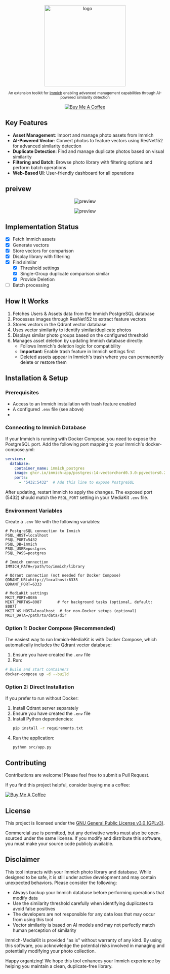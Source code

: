 <p align="center"></p>

<p align="center"><img src="src/assets/logo.png" width="256" height="256" alt="logo" /></p>
<p align="center">
<small> 
An extension toolkit for <a href="https://github.com/immich-app/immich">Immich</a>
enabling advanced management capabilities through AI-powered similarity detection
</small>
</p>
<p align="center">
<a href="https://buymeacoffee.com/razgrizhsu" target="_blank"><img src="https://img.shields.io/badge/Buy%20Me%20A%20Coffee-Support-yellow.svg?style=flat-square&logo=buy-me-a-coffee" alt="Buy Me A Coffee"/></a>
</p>

## Key Features

- **Asset Management**: Import and manage photo assets from Immich
- **AI-Powered Vector**: Convert photos to feature vectors using ResNet152 for advanced similarity detection
- **Duplicate Detection**: Find and manage duplicate photos based on visual similarity
- **Filtering and Batch**: Browse photo library with filtering options and perform batch operations
- **Web-Based UI**: User-friendly dashboard for all operations


## preivew

<p align="center">
<img src="docs/intro.jpg" alt="preview" />
</p>

<p align="center">
<img src="docs/intro-view.jpg" alt="preview" />
</p>

## Implementation Status

- [x] Fetch Immich assets
- [x] Generate vectors
- [x] Store vectors for comparison
- [x] Display library with filtering
- [x] Find similar
  - [x] Threshold settings
  - [x] Single-Group duplicate comparison similar
  - [x] Provide Deletion
- [ ] Batch processing

## How It Works

1. Fetches Users & Assets data from the Immich PostgreSQL database
2. Processes images through ResNet152 to extract feature vectors
3. Stores vectors in the Qdrant vector database
4. Uses vector similarity to identify similar/duplicate photos
5. Displays similar photo groups based on the configured threshold
6. Manages asset deletion by updating Immich database directly:
   - Follows Immich's deletion logic for compatibility
   - **Important**: Enable trash feature in Immich settings first
   - Deleted assets appear in Immich's trash where you can permanently delete or restore them


## Installation & Setup

### Prerequisites

- Access to an Immich installation with trash feature enabled
- A configured `.env` file (see above)
-


### Connecting to Immich Database

If your Immich is running with Docker Compose, you need to expose the PostgreSQL port. Add the following port mapping to your Immich's docker-compose.yml:

```yaml
services:
  database:
    container_name: immich_postgres
    image: ghcr.io/immich-app/postgres:14-vectorchord0.3.0-pgvectors0.2.0
    ports:
      - "5432:5432"  # Add this line to expose PostgreSQL
```

After updating, restart Immich to apply the changes. The exposed port (5432) should match the `PSQL_PORT` setting in your MediaKit `.env` file.


### Environment Variables

Create a `.env` file with the following variables:

```
# PostgreSQL connection to Immich
PSQL_HOST=localhost
PSQL_PORT=5432
PSQL_DB=immich
PSQL_USER=postgres
PSQL_PASS=postgres

# Immich connection
IMMICH_PATH=/path/to/immich/library

# Qdrant connection (not needed for Docker Compose)
QDRANT_URL=http://localhost:6333
QDRANT_PORT=6333

# MediaKit settings
MKIT_PORT=8086
MIKT_PORTWS=8087       # for background tasks (optional, default: 8087)
MKIT_WS_HOST=localhost  # for non-Docker setups (optional)
MKIT_DATA=/path/to/data/dir
```



### Option 1: Docker Compose (Recommended)

The easiest way to run Immich-MediaKit is with Docker Compose, which automatically includes the Qdrant vector database:

1. Ensure you have created the `.env` file
2. Run:

```bash
# Build and start containers
docker-compose up -d --build
```

### Option 2: Direct Installation

If you prefer to run without Docker:

1. Install Qdrant server separately
2. Ensure you have created the `.env` file
3. Install Python dependencies:
   ```bash
   pip install -r requirements.txt
   ```
4. Run the application:
   ```bash
   python src/app.py
   ```


## Contributing

Contributions are welcome! Please feel free to submit a Pull Request.

If you find this project helpful, consider buying me a coffee:

[![Buy Me A Coffee](https://www.buymeacoffee.com/assets/img/custom_images/orange_img.png)](https://buymeacoffee.com/razgrizhsu)

## License

This project is licensed under the [GNU General Public License v3.0 (GPLv3)](https://www.gnu.org/licenses/gpl-3.0.en.html).

Commercial use is permitted, but any derivative works must also be open-sourced under the same license. If you modify and distribute this software, you must make your source code publicly available.

## Disclaimer

This tool interacts with your Immich photo library and database.
While designed to be safe, it is still under active development and may contain unexpected behaviors.
Please consider the following:

- Always backup your Immich database before performing operations that modify data
- Use the similarity threshold carefully when identifying duplicates to avoid false positives
- The developers are not responsible for any data loss that may occur from using this tool
- Vector similarity is based on AI models and may not perfectly match human perception of similarity

Immich-MediaKit is provided "as is" without warranty of any kind. By using this software, you acknowledge the potential risks involved in managing and potentially modifying your photo collection.

Happy organizing! We hope this tool enhances your Immich experience by helping you maintain a clean, duplicate-free library.
